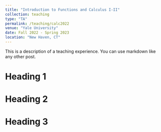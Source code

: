 ```yaml
---
title: "Introduction to Functions and Calculus I-II"
collection: teaching
type: "TA"
permalink: /teaching/calc2022
venue: "Yale University"
date: Fall 2022 - Spring 2023
location: "New Haven, CT"
---
```


This is a description of a teaching experience. You can use markdown like any other post.

Heading 1
======

Heading 2
======

Heading 3
======
